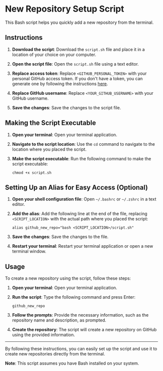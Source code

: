 # New Repository Setup Script

This Bash script helps you quickly add a new repository from the terminal.

## Instructions

1. **Download the script**: Download the `script.sh` file and place it in a location of your choice on your computer.

2. **Open the script file**: Open the `script.sh` file using a text editor.

3. **Replace access token**: Replace `<GITHUB_PERSONAL_TOKEN>` with your personal GitHub access token. If you don't have a token, you can generate one by following the instructions [here](https://catalyst.zoho.com/help/tutorials/githubbot/generate-access-token.html).

4. **Replace GitHub username**: Replace `<YOUR_GITHUB_USERNAME>` with your GitHub username.

5. **Save the changes**: Save the changes to the script file.

## Making the Script Executable

1. **Open your terminal**: Open your terminal application.

2. **Navigate to the script location**: Use the `cd` command to navigate to the location where you placed the script.

3. **Make the script executable**: Run the following command to make the script executable:
    ```
    chmod +x script.sh
    ```

## Setting Up an Alias for Easy Access (Optional)

1. **Open your shell configuration file**: Open `~/.bashrc` or `~/.zshrc` in a text editor.

2. **Add the alias**: Add the following line at the end of the file, replacing `<SCRIPT_LOCATION>` with the actual path where you placed the script:
    ```
    alias github_new_repo="bash <SCRIPT_LOCATION>/script.sh"
    ```

3. **Save the changes**: Save the changes to the file.

4. **Restart your terminal**: Restart your terminal application or open a new terminal window.

## Usage

To create a new repository using the script, follow these steps:

1. **Open your terminal**: Open your terminal application.

2. **Run the script**: Type the following command and press Enter:
    ```
    github_new_repo
    ```

3. **Follow the prompts**: Provide the necessary information, such as the repository name and description, as prompted.

4. **Create the repository**: The script will create a new repository on GitHub using the provided information.

---

By following these instructions, you can easily set up the script and use it to create new repositories directly from the terminal.

**Note**: This script assumes you have Bash installed on your system.
